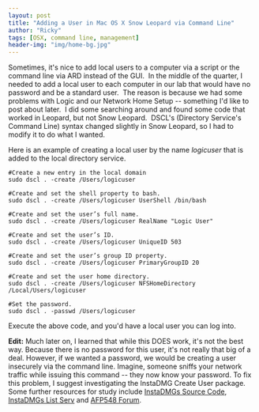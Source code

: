 ```yaml
---
layout: post
title: "Adding a User in Mac OS X Snow Leopard via Command Line"
author: "Ricky"
tags: [OSX, command line, management]
header-img: "img/home-bg.jpg"
---
```


Sometimes, it's nice to add local users to a computer via a script or the command line via ARD instead of the GUI.  In the middle of the quarter, I needed to add a local user to each computer in our lab that would have no password and be a standard user.  The reason is because we had some problems with Logic and our Network Home Setup -- something I'd like to post about later.  I did some searching around and found some code that worked in Leopard, but not Snow Leopard.  DSCL's (Directory Service's Command Line) syntax changed slightly in Snow Leopard, so I had to modify it to do what I wanted.


Here is an example of creating a local user by the name _logicuser_ that is added to the local directory service.


<pre><code>#Create a new entry in the local domain
sudo dscl . -create /Users/logicuser

#Create and set the shell property to bash.
sudo dscl . -create /Users/logicuser UserShell /bin/bash

#Create and set the user’s full name.
sudo dscl . -create /Users/logicuser RealName "Logic User"

#Create and set the user’s ID.
sudo dscl . -create /Users/logicuser UniqueID 503

#Create and set the user’s group ID property.
sudo dscl . -create /Users/logicuser PrimaryGroupID 20

#Create and set the user home directory.
sudo dscl . -create /Users/logicuser NFSHomeDirectory /Local/Users/logicuser

#Set the password.
sudo dscl . -passwd /Users/logicuser</code></pre>


Execute the above code, and you'd have a local user you can log into.


__Edit:__ Much later on, I learned that while this DOES work, it's not the best way.  Because there is no password for this user, it's not really that big of a deal.  However, if we wanted a password, we would be creating a user insecurely via the command line.  Imagine, someone sniffs your network traffic while issuing this command -- they now know your password.  To fix this problem, I suggest investigating the InstaDMG Create User package.  Some further resources for study include [InstaDMGs Source Code](http://code.google.com/p/instadmg/downloads/list), [InstaDMGs List Serv](http://groups.google.com/group/instadmg-dev?pli=1) and [AFP548 Forum](http://afp548.com/forum/index.php?forum=45).